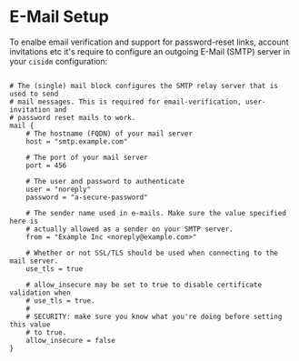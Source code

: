 # E-Mail Setup

To enalbe email verification and support for password-reset links, account invitations etc
it's require to configure an outgoing E-Mail (SMTP) server in your `cisidm` configuration:

```hcl

# The (single) mail block configures the SMTP relay server that is used to send
# mail messages. This is required for email-verification, user-invitation and
# password reset mails to work.
mail {
    # The hostname (FQDN) of your mail server
    host = "smtp.example.com"

    # The port of your mail server
    port = 456

    # The user and password to authenticate
    user = "noreply"
    password = "a-secure-password"

    # The sender name used in e-mails. Make sure the value specified here is
    # actually allowed as a sender on your SMTP server.
    from = "Example Inc <noreply@example.com>"

    # Whether or not SSL/TLS should be used when connecting to the mail server.
    use_tls = true

    # allow_insecure may be set to true to disable certificate validation when
    # use_tls = true.
    #
    # SECURITY: make sure you know what you're doing before setting this value
    # to true.
    allow_insecure = false
}

```
